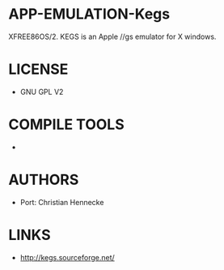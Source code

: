 APP-EMULATION-Kegs
==================

XFREE86OS/2. KEGS is an Apple //gs emulator for X windows.

LICENSE
===============
* GNU GPL V2

COMPILE TOOLS
===============
* 

AUTHORS
===============
* Port: Christian Hennecke

LINKS
===============
* http://kegs.sourceforge.net/
